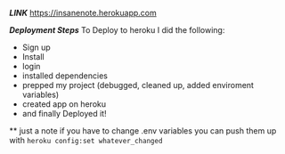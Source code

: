 ***LINK***
https://insanenote.herokuapp.com

***Deployment Steps***
To Deploy to heroku I did the following:
* Sign up
* Install
* login
* installed dependencies
* prepped my project (debugged, cleaned up, added enviroment variables)
* created app on heroku
* and finally Deployed it!

** just a note if you have to change .env variables you can push them up with `heroku config:set whatever_changed`

